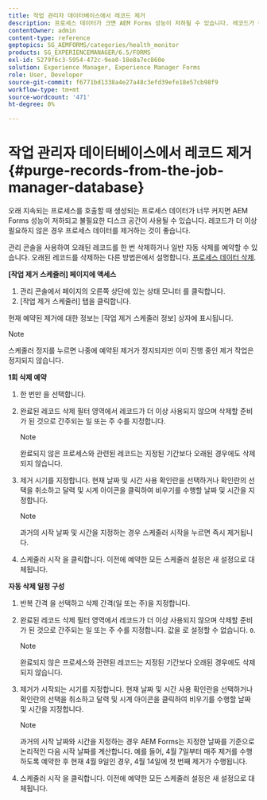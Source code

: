 ```yaml
---
title: 작업 관리자 데이터베이스에서 레코드 제거
description: 프로세스 데이터가 크면 AEM Forms 성능이 저하될 수 있습니다. 레코드가 더 이상 필요하지 않은 경우 프로세스 데이터를 제거하는 것이 좋습니다.
contentOwner: admin
content-type: reference
geptopics: SG_AEMFORMS/categories/health_monitor
products: SG_EXPERIENCEMANAGER/6.5/FORMS
exl-id: 5279f6c3-5954-472c-9ea0-18e8a7ec860e
solution: Experience Manager, Experience Manager Forms
role: User, Developer
source-git-commit: f6771bd1338a4e27a48c3efd39efe18e57cb98f9
workflow-type: tm+mt
source-wordcount: '471'
ht-degree: 0%

---
```


# 작업 관리자 데이터베이스에서 레코드 제거 {#purge-records-from-the-job-manager-database}

오래 지속되는 프로세스를 호출할 때 생성되는 프로세스 데이터가 너무 커지면 AEM Forms 성능이 저하되고 불필요한 디스크 공간이 사용될 수 있습니다. 레코드가 더 이상 필요하지 않은 경우 프로세스 데이터를 제거하는 것이 좋습니다.

관리 콘솔을 사용하여 오래된 레코드를 한 번 삭제하거나 일반 자동 삭제를 예약할 수 있습니다. 오래된 레코드를 삭제하는 다른 방법은에서 설명합니다. [프로세스 데이터 삭제](/help/forms/using/admin-help/purging-process-data.md#purging-process-data).

**[작업 제거 스케줄러] 페이지에 액세스**

1. 관리 콘솔에서 페이지의 오른쪽 상단에 있는 상태 모니터 를 클릭합니다.
1. [작업 제거 스케줄러] 탭을 클릭합니다.

현재 예약된 제거에 대한 정보는 [작업 제거 스케줄러 정보] 상자에 표시됩니다.

>[!NOTE]
>
>스케줄러 정지를 누르면 나중에 예약된 제거가 정지되지만 이미 진행 중인 제거 작업은 정지되지 않습니다.

**1회 삭제 예약**

1. 한 번만 을 선택합니다.
1. 완료된 레코드 삭제 필터 영역에서 레코드가 더 이상 사용되지 않으며 삭제할 준비가 된 것으로 간주되는 일 또는 주 수를 지정합니다.

   >[!NOTE]
   >
   >완료되지 않은 프로세스와 관련된 레코드는 지정된 기간보다 오래된 경우에도 삭제되지 않습니다.

1. 제거 시기를 지정합니다. 현재 날짜 및 시간 사용 확인란을 선택하거나 확인란의 선택을 취소하고 달력 및 시계 아이콘을 클릭하여 비우기를 수행할 날짜 및 시간을 지정합니다.

   >[!NOTE]
   >
   >과거의 시작 날짜 및 시간을 지정하는 경우 스케줄러 시작을 누르면 즉시 제거됩니다.

1. 스케줄러 시작 을 클릭합니다. 이전에 예약한 모든 스케줄러 설정은 새 설정으로 대체됩니다.

**자동 삭제 일정 구성**

1. 반복 간격 을 선택하고 삭제 간격(일 또는 주)을 지정합니다.
1. 완료된 레코드 삭제 필터 영역에서 레코드가 더 이상 사용되지 않으며 삭제할 준비가 된 것으로 간주되는 일 또는 주 수를 지정합니다. 값을 로 설정할 수 없습니다. `0`.

   >[!NOTE]
   >
   >완료되지 않은 프로세스와 관련된 레코드는 지정된 기간보다 오래된 경우에도 삭제되지 않습니다.

1. 제거가 시작되는 시기를 지정합니다. 현재 날짜 및 시간 사용 확인란을 선택하거나 확인란의 선택을 취소하고 달력 및 시계 아이콘을 클릭하여 비우기를 수행할 날짜 및 시간을 지정합니다.

   >[!NOTE]
   >
   >과거의 시작 날짜와 시간을 지정하는 경우 AEM Forms는 지정한 날짜를 기준으로 논리적인 다음 시작 날짜를 계산합니다. 예를 들어, 4월 7일부터 매주 제거를 수행하도록 예약한 후 현재 4월 9일인 경우, 4월 14일에 첫 번째 제거가 수행됩니다.

1. 스케줄러 시작 을 클릭합니다. 이전에 예약한 모든 스케줄러 설정은 새 설정으로 대체됩니다.
